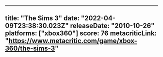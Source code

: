 
---
title: "The Sims 3"
date: "2022-04-09T23:38:30.023Z"
releaseDate: "2010-10-26"
platforms: ["xbox360"]
score: 76
metacriticLink: "https://www.metacritic.com/game/xbox-360/the-sims-3"
---
